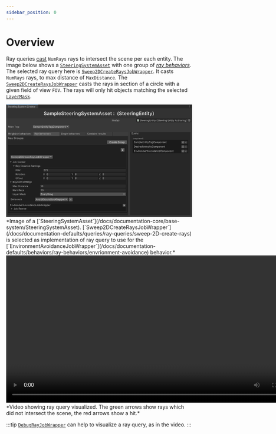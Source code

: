 ```yaml
---
sidebar_position: 0
---
```


# Overview

Ray queries [cast](https://docs.unity3d.com/Packages/com.unity.physics@1.3/manual/collision-queries.html#ray-casts) `NumRays` rays to intersect the scene per each entity. The image below shows a [`SteeringSystemAsset`](/docs/documentation-core/base-system/SteeringSystemAsset) with one group of [*ray behaviors*](/docs/documentation-core/behaviors/ray-behaviors/overview). The selected ray query here is [`Sweep2DCreateRaysJobWrapper`](/docs/documentation-defaults/queries/ray-queries/sweep-2D-create-rays). It casts `NumRays` rays, to max distance of `MaxDistance`. The [`Sweep2DCreateRaysJobWrapper`](/docs/documentation-defaults/queries/ray-queries/sweep-2D-create-rays) casts the rays in section of a circle with a given field of view `FOV`. The rays will only hit objects matching the selected [`LayerMask`](https://docs.unity3d.com/ScriptReference/LayerMask.html). 

<img src="/img/core/RayQuery.png" alt="Description of the image"/>
*Image of a [`SteeringSystemAsset`](/docs/documentation-core/base-system/SteeringSystemAsset). [`Sweep2DCreateRaysJobWrapper`](/docs/documentation-defaults/queries/ray-queries/sweep-2D-create-rays) is selected as implementation of ray query to use for the [`EnvironmentAvoidanceJobWrapper`](/docs/documentation-defaults/behaviors/ray-behaviors/envrionment-avoidance) behavior.*

<video controls width="800">
    <source src="/videos/Raycasts.mp4" type="video/mp4" />
    Your browser does not support the video tag.
</video>
*Video showing ray query visualized. The green arrows show rays which did not intersect the scene, the red arrows show a hit.*

:::tip
[`DebugRayJobWrapper`](/docs/documentation-defaults/behaviors/ray-behaviors/debug-rays) can help to visualize a ray query, as in the video.
:::